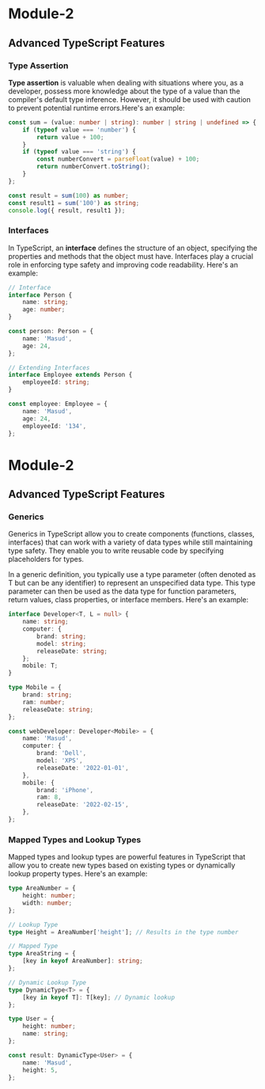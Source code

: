# Module-2

## Advanced TypeScript Features

### Type Assertion

**Type assertion** is valuable when dealing with situations where you, as a developer, possess more knowledge about the type of a value than the compiler's default type inference. However, it should be used with caution to prevent potential runtime errors.Here's an example:

```typescript
const sum = (value: number | string): number | string | undefined => {
    if (typeof value === 'number') {
        return value + 100;
    }
    if (typeof value === 'string') {
        const numberConvert = parseFloat(value) + 100;
        return numberConvert.toString();
    }
};

const result = sum(100) as number;
const result1 = sum('100') as string;
console.log({ result, result1 });
```

### Interfaces

In TypeScript, an **interface** defines the structure of an object, specifying the properties and methods that the object must have. Interfaces play a crucial role in enforcing type safety and improving code readability. Here's an example:

```typescript
// Interface
interface Person {
    name: string;
    age: number;
}

const person: Person = {
    name: 'Masud',
    age: 24,
};

// Extending Interfaces
interface Employee extends Person {
    employeeId: string;
}

const employee: Employee = {
    name: 'Masud',
    age: 24,
    employeeId: '134',
};
```

# Module-2

## Advanced TypeScript Features

### Generics

Generics in TypeScript allow you to create components (functions, classes, interfaces) that can work with a variety of data types while still maintaining type safety. They enable you to write reusable code by specifying placeholders for types.

In a generic definition, you typically use a type parameter (often denoted as T but can be any identifier) to represent an unspecified data type. This type parameter can then be used as the data type for function parameters, return values, class properties, or interface members. Here's an example:

```typescript
interface Developer<T, L = null> {
    name: string;
    computer: {
        brand: string;
        model: string;
        releaseDate: string;
    };
    mobile: T;
}

type Mobile = {
    brand: string;
    ram: number;
    releaseDate: string;
};

const webDeveloper: Developer<Mobile> = {
    name: 'Masud',
    computer: {
        brand: 'Dell',
        model: 'XPS',
        releaseDate: '2022-01-01',
    },
    mobile: {
        brand: 'iPhone',
        ram: 8,
        releaseDate: '2022-02-15',
    },
};
```

### Mapped Types and Lookup Types

Mapped types and lookup types are powerful features in TypeScript that allow you to create new types based on existing types or dynamically lookup property types. Here's an example:

```typescript
type AreaNumber = {
    height: number;
    width: number;
};

// Lookup Type
type Height = AreaNumber['height']; // Results in the type number

// Mapped Type
type AreaString = {
    [key in keyof AreaNumber]: string;
};

// Dynamic Lookup Type
type DynamicType<T> = {
    [key in keyof T]: T[key]; // Dynamic lookup
};

type User = {
    height: number;
    name: string;
};

const result: DynamicType<User> = {
    name: 'Masud',
    height: 5,
};
```
